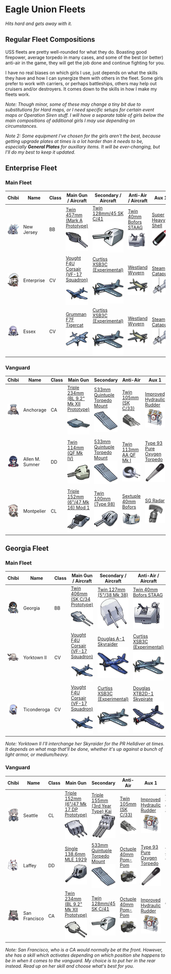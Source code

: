 # Eagle Union Fleets
*Hits hard and gets away with it.*

## Regular Fleet Compositions
USS fleets are pretty well-rounded for what they do. Boasting good firepower, average torpedo in many cases, and some of the best (or better) anti-air in the game, they will get the job done and continue fighting for you.

I have no real biases on which girls I use, just depends on what the skills they have and how I can synergize them with others in the fleet. Some girls prefer to work with carriers, or perhaps battleships, others may help out cruisers and/or destroyers. It comes down to the skills in how I make my fleets work.

*Note: Though minor, some of these may change a tiny bit due to substitutions for Hard maps, or I need specific setups for certain event maps or Operation Siren stuff. I will have a separate table of girls below the main compositions of additional girls I may use depending on circumstances.*

*Note 2: Some equipment I've chosen for the girls aren't the best, because getting upgrade plates at times is a lot harder than it needs to be, especially **General Plates** for auxillary items. It will be ever-changing, but I'll do my best to keep it updated.*

## Enterprise Fleet
### Main Fleet

| Chibi | Name | Class | Main Gun / Aircraft | Secondary / Aircraft | Anti-Air / Aircraft | Aux 1 | Aux 2
| --- | --- | --- | --- | --- | --- | --- | --- |
| ![New Jersey](/imgs/USS/New_JerseyChibi.png) | New Jersey | BB | [Twin 457mm (Mark A Prototype)][Twin 457mm Mark A]<br />![Twin 457mm Mark A](/imgs/Equip/Guns/bb/457mm_twin_a_proto.png) | [Twin 128mm/45 SK C/41][Twin 128mm SKC41 PR]<br />![Twin 128mm SKC41 PR](/imgs/Equip/Guns/dd/128mm_twin_skc41_pr.png) | [Twin 40mm Bofors STAAG][40mm STAAG]<br />![Twin 40mm STAAG](/imgs/Equip/AntiAir/40_twin_bofors_staag_sr.png) | [Super Heavy Shell][SHS]<br />![SHS](/imgs/Equip/Auxillary/super_heavy_shell_sr.png) | [Type 1 Armor Piercing Shell][Type 1]<br />![Type 1 Shell](/imgs/Equip/Auxillary/type1_piercing_sr.png) |
| ![Enterprise](/imgs/USS/EnterpriseChibi.png) | Enterprise | CV | [Vought F4U Corsair (VF-17 Squadron)][VF4U]<br />![VF4U Corsair](/imgs/Equip/Aircraft/Fighters/vf4u_corsair_sr.png) | [Curtiss XSB3C (Experimental)][PR Helldiver]<br />![XSB3C Helldiver](/imgs/Equip/Aircraft/Dive/helldiver_exp_sr.png) | [Westland Wyvern][Wyvern]<br />![Westland Wyvern](/imgs/Equip/Aircraft/Torp/wyvern.png) | [Steam Catapult][Catapult]<br />![Steam Catapult](/imgs/Equip/Auxillary/steam_catapult_sr.png) | [Steam Catapult][Catapult]<br />![Steam Catapult](/imgs/Equip/Auxillary/steam_catapult_sr.png) |
| ![Essex](/imgs/USS/EssexChibi.png) | Essex | CV | [Grumman F7F Tigercat][Tigercat]<br />![VF4U Corsair](/imgs/Equip/Aircraft/Fighters/f7f_tigercat.png) | [Curtiss XSB3C (Experimental)][PR Helldiver]<br />![XSB3C Helldiver](/imgs/Equip/Aircraft/Dive/helldiver_exp_sr.png) | [Westland Wyvern][Wyvern]<br />![Westland Wyvern](/imgs/Equip/Aircraft/Torp/wyvern.png) | [Steam Catapult][Catapult]<br />![Steam Catapult](/imgs/Equip/Auxillary/steam_catapult_sr.png) | [Steam Catapult][Catapult]<br />![Steam Catapult](/imgs/Equip/Auxillary/steam_catapult_sr.png) |

### Vanguard

| Chibi | Name | Class | Main Gun | Secondary | Anti-Air | Aux 1 | Aux 2
| --- | --- | --- | --- | --- | --- | --- | --- |
| ![Achorage](/imgs/USS/AnchorageChibi.png) | Anchorage | CA | [Triple 234mm (BL 9.2" Mk XII Prototype)][Triple 234mm Proto]<br />![Triple 234mm Proto](/imgs/Equip/Guns/ca/234mm_triple_mkxii_proto.png) | [533mm Quintuple Torpedo Mount][533mm Quint PR]<br />![533mm Quintuple PR](/imgs/Equip/Torps/533mm_quint_pr.png) | [Twin 105mm (SK C/33)][Twin 105mm AA]<br />![105mm Twin SK C](/imgs/Equip/AntiAir/105mm_twin_skc_sr.png) | [Improved Hydraulic Rudder][PR Rudder]<br />![PR Rudder](/imgs/Equip/Auxillary/pr_hydraulic_rudder_sr.png) | [Autoloader][Autoloader]<br />![Autoloader](/imgs/Equip/Auxillary/autoloader.png) |
| ![Allen M. Sumner](/imgs/USS/AllenSumnerChibi.png) | Allen M. Sumner | DD | [Twin 114mm (QF Mk IV)][Twin 114mm MkIV]<br />![Twin 144mm MkIV](/imgs/Equip/Guns/dd/114mm_twin_qfmkiv.png) | [533mm Quintuple Torpedo Mount][533mm Quint PR]<br />![533mm Quintuple PR](/imgs/Equip/Torps/533mm_quint_pr.png) | [Twin 113mm AA QF Mk I][Twin 113mm AA]<br />![Twin 113mm AA](/imgs/Equip/AntiAir/113mm_twin_qf_sr.png) | [Type 93 Pure Oxygen Torpedo][OxyTorp]<br />![Type 93 Oxygen Torpedo](/imgs/Equip/Auxillary/oxytorp_ur.png) | [High Performance Anti-Air Radar][Anti-Air Radar]<br />![Anti-Air Radar](/imgs/Equip/Auxillary/high_performance_anti-air.png) |
| ![Montpelier](/imgs/USS/MontpelierChibi.png) | Montpelier | CL | [Triple 152mm (6"/47 Mk 16) Mod 1][Triple 152mm PR]<br />![Triple 152mm MK16](/imgs/Equip/Guns/cl/152mm_triple_pr.png) | [Twin 100mm (Type 98)][Twin 100mm T98]<br />![Twin 100mm T98](/imgs/Equip/Guns/dd/100mm_twin_t98.png) | [Sextuple 40mm Bofors][Sextuple Bofors]<br />![Sextuple 40mm Bofors](/imgs/Equip/AntiAir/40mm_sextuple_bofors.png) | [SG Radar][SG Radar]<br />![SG Radar](/imgs/Equip/Auxillary/sg_radar.png) | [Improved Hydraulic Rudder][PR Rudder]<br />![PR Rudder](/imgs/Equip/Auxillary/pr_hydraulic_rudder_sr.png) |

## Georgia Fleet
### Main Fleet

| Chibi | Name | Class | Main Gun / Aircraft | Secondary / Aircraft | Anti-Air / Aircraft | Aux 1 | Aux 2
| --- | --- | --- | --- | --- | --- | --- | --- |
| ![Georgia](/imgs/USS/GeorgiaChibi.png) | Georgia | BB | [Twin 406mm (SK C/34 Prototype)][Twin 406mm Proto]<br />![Twin 406mm Prototype](/imgs/Equip/Guns/bb/406mm_twin_SKC34_prototype.png) | [Twin 127mm (5"/38 Mk 38)][Twin 127mm MK38]<br />![Twin 127mm](/imgs/Equip/Guns/dd/127mm_twin_gun_sr.png) |[Twin 40mm Bofors STAAG][40mm STAAG]<br />![Twin 40mm STAAG](/imgs/Equip/AntiAir/40_twin_bofors_staag_sr.png) | [Super Heavy Shell][SHS]<br />![SHS](/imgs/Equip/Auxillary/super_heavy_shell_sr.png) | [Type 1 Armor Piercing Shell][Type 1]<br />![Type 1 Shell](/imgs/Equip/Auxillary/type1_piercing_sr.png) |
| ![Yorktown II](/imgs/USS/Yorktown_IIChibi.png) | Yorktown II | CV | [Vought F4U Corsair (VF-17 Squadron)][VF4U]<br />![VF4U Corsair](/imgs/Equip/Aircraft/Fighters/vf4u_corsair_sr.png) | [Douglas A-1 Skyraider][A1 Skyraider]<br />![Douglas A-1 Skyraider](/imgs/Equip/Aircraft/Dive/a-1_skyraider.png) | [Curtiss XSB3C (Experimental)][PR Helldiver]<br />![XSB3C Helldiver](/imgs/Equip/Aircraft/Dive/helldiver_exp_sr.png) | [Steam Catapult][Catapult]<br />![Steam Catapult](/imgs/Equip/Auxillary/steam_catapult_sr.png) | [Steam Catapult][Catapult]<br />![Steam Catapult](/imgs/Equip/Auxillary/steam_catapult_sr.png) |
| ![Ticonderoga](/imgs/USS/TiconderogaChibi.png) | Ticonderoga | CV | [Vought F4U Corsair (VF-17 Squadron)][VF4U]<br />![VF4U Corsair](/imgs/Equip/Aircraft/Fighters/vf4u_corsair_sr.png) | [Curtiss XSB3C (Experimental)][PR Helldiver]<br />![XSB3C Helldiver](/imgs/Equip/Aircraft/Dive/helldiver_exp_sr.png) | [Douglas XTB2D-1 Skypirate][Skypirate]<br />![XTB2D-1](/imgs/Equip/Aircraft/Torp/xtb2d_skypirate.png) | [Steam Catapult][Catapult]<br />![Steam Catapult](/imgs/Equip/Auxillary/steam_catapult_sr.png) | [Steam Catapult][Catapult]<br />![Steam Catapult](/imgs/Equip/Auxillary/steam_catapult_sr.png) |

*Note: Yorktown II I'll interchange her Skyraider for the PR Helldiver at times. It depends on what map that'll be done, whether it's up against a bunch of light armor, or medium/heavy.*

### Vanguard

| Chibi | Name | Class | Main Gun | Secondary | Anti-Air | Aux 1 | Aux 2
| --- | --- | --- | --- | --- | --- | --- | --- |
| ![Seattle](/imgs/USS/SeattleChibi.png) | Seattle | CL | [Triple 152mm (6"/47 Mk 17 DP Prototype)][Triple 152mm DP]<br />![Triple 152mm DP](/imgs/Equip/Guns/cl/152mm_triple_mk17dp_sr.png) | [Triple 155mm (3rd Year Type) Kai][Triple 155mm Kai]<br />![Triple 155mm Kai](/imgs/Equip/Guns/cl/155mm_triple_kai.png) | [Twin 105mm (SK C/33)][Twin 105mm AA]<br />![105mm Twin SK C](/imgs/Equip/AntiAir/105mm_twin_skc_sr.png) | [Improved Hydraulic Rudder][PR Rudder]<br />![PR Rudder](/imgs/Equip/Auxillary/pr_hydraulic_rudder_sr.png) | [High Performance Anti-Air Radar][Anti-Air Radar]<br />![Anti-Air Radar](/imgs/Equip/Auxillary/high_performance_anti-air.png) |
| ![Laffey](/imgs/USS/LaffeyKaiChibi.png) | Laffey | DD | [Single 138.6mm MLE 1929][138.6mm Single]<br />![138.6mm Single](/imgs/Equip/Guns/dd/138.6mm_mle1929_single.png) | [533mm Quintuple Torpedo Mount][533mm Quint PR]<br />![533mm Quintuple PR](/imgs/Equip/Torps/533mm_quint_pr.png) | [Octuple 40mm Pom-Pom][Pom Pom]<br />![Octuple 40mm Pom-Pom](/imgs/Equip/AntiAir/40mm_octuple_pom_sr.png) | [Type 93 Pure Oxygen Torpedo][OxyTorp]<br />![Type 93 Oxygen Torpedo](/imgs/Equip/Auxillary/oxytorp_ur.png) | [533mm Magnetic Torpedo][MagTorp]<br />![533mm Magnetic Torpedo](/imgs/Equip/Auxillary/533mm_magnet_torp.png) |
| ![San Francisco](/imgs/USS/San_FranciscoChibi.png) | San Francisco | CA | [Twin 234mm (BL 9.2" Mk XII Prototype)][Twin 234mm]<br />![Twin 234mm](/imgs/Equip/Guns/ca/234mm_twin_mkxii_proto.png) | [Twin 128mm/45 SK C/41][Twin 128mm SKC41 PR]<br />![Twin 128mm SKC41 PR](/imgs/Equip/Guns/dd/128mm_twin_skc41_pr.png) | [Octuple 40mm Pom-Pom][Pom Pom]<br />![Octuple 40mm Pom-Pom](/imgs/Equip/AntiAir/40mm_octuple_pom_sr.png) | [Improved Hydraulic Rudder][PR Rudder]<br />![PR Rudder](/imgs/Equip/Auxillary/pr_hydraulic_rudder_sr.png) | [Autoloader][Autoloader]<br />![Autoloader](/imgs/Equip/Auxillary/autoloader.png) |

*Note: San Francisco, who is a CA would normally be at the front. However, she has a skill which activates depending on which position she happens to be in when it comes to the vanguard. My choice is to put her in the rear instead. Read up on her skill and choose what's best for you.*

[40mm Bofors]: https://azurlane.koumakan.jp/wiki/Quadruple_40mm_Bofors_(Mk_2_Mount)#Type_3-0
[40mm STAAG]: https://azurlane.koumakan.jp/wiki/Twin_40mm_Bofors_STAAG
[Pom Pom]: https://azurlane.koumakan.jp/wiki/Octuple_40mm_Pom-Pom#Type_3-0
[Sextuple Bofors]: https://azurlane.koumakan.jp/wiki/Sextuple_40mm_Bofors
[Twin 105mm AA]: https://azurlane.koumakan.jp/wiki/Twin_105mm_AA_(SK_C/33)#Type_3-0
[Twin 113mm AA]: https://azurlane.koumakan.jp/wiki/Twin_113mm_AA_(QF_Mark_I)#Type_3-0

[Twin 100mm T98]: https://azurlane.koumakan.jp/wiki/Twin_100mm_(Type_98)#Type_3-0
[Twin 114mm MkIV]: https://azurlane.koumakan.jp/wiki/Twin_114mm_(QF_Mk_IV)
[Twin 127mm MK38]: https://azurlane.koumakan.jp/wiki/Twin_127mm_(5%22/38_Mk_38)#Type_3-0
[Twin 128mm SKC41]: https://azurlane.koumakan.jp/wiki/Twin_128mm_(SK_C/41)#Type_3-0
[Twin 128mm SKC41 PR]: https://azurlane.koumakan.jp/wiki/Twin_128mm/45_SK_C/41
[Twin 130mm]: https://azurlane.koumakan.jp/wiki/Twin_130mm_(B-2LM)#Type_3-0
[138.6mm Single]: https://azurlane.koumakan.jp/Single_138.6mm_(Mle_1929)#Type_3

[Triple 152mm DP]: https://azurlane.koumakan.jp/wiki/Triple_152mm_(6%22/47_Mk_17_DP_Prototype)
[Triple 152mm PR]: https://azurlane.koumakan.jp/wiki/Triple_152mm_(6%22/47_Mk_16)_Mod_1
[Triple 155mm Kai]: https://azurlane.koumakan.jp/wiki/Triple_155mm_(3rd_Year_Type)_Kai

[Triple 203mm PR]: https://azurlane.koumakan.jp/wiki/Triple_203mm_(SK_C/34_Prototype)
[Triple 234mm Proto]: https://azurlane.koumakan.jp/wiki/wiki/Triple_234mm_(BL_9.2%22_Mk_XII_Prototype)
[Twin 234mm]: https://azurlane.koumakan.jp/wiki/Twin_234mm_(BL_9.2%22_Mk_XII_Prototype)

[Triple 406mm Mk7]: https://azurlane.koumakan.jp/wiki/Triple_406mm_(16%22/50_Mk_7)
[Twin 406mm Proto]: https://azurlane.koumakan.jp/wiki/Twin_406mm_(SK_C/34_Prototype)
[Twin 457mm Mark A]: https://azurlane.koumakan.jp/wiki/wiki/Twin_457mm_(Mark_A_Prototype)

[533mm Quint]: https://azurlane.koumakan.jp/wiki/533mm_Quintuple_Torpedo_Mount#Type_3-0
[533mm Quint PR]: https://azurlane.koumakan.jp/wiki/533mm_Quintuple_Torpedo_Mount_Mk_17
[610mm Quad]: https://azurlane.koumakan.jp/wiki/610mm_Quadruple_Torpedo_Mount#Type_3-0
[610mm Quad PR]: https://azurlane.koumakan.jp/wiki/610mm_Quadruple_Torpedo_Mount_Kai

[Air Radar]: https://azurlane.koumakan.jp/wiki/Air_Radar#Type_3-0
[Anti-Air Radar]: https://azurlane.koumakan.jp/wiki/High_Performance_Anti-Air_Radar
[Autoloader]: https://azurlane.koumakan.jp/wiki/Autoloader#Type_3-0
[Boiler]: https://azurlane.koumakan.jp/wiki/Improved_Boiler#Type_3-0
[Catapult]: https://azurlane.koumakan.jp/wiki/Steam_Catapult#Type_3-0
[Fire Control Radar]: https://azurlane.koumakan.jp/wiki/High_Performance_Fire_Control_Radar
[MagTorp]: https://azurlane.koumakan.jp/wiki/533mm_Magnetic_Torpedo#Type_3-0
[OxyTorp]: https://azurlane.koumakan.jp/wiki/Type_93_Pure_Oxygen_Torpedo#Type_3-0
[PR Rudder]: https://azurlane.koumakan.jp/wiki/Improved_Hydraulic_Rudder
[SG Radar]: https://azurlane.koumakan.jp/wiki/SG_Radar#Type_3-0
[SHS]: https://azurlane.koumakan.jp/wiki/Super_Heavy_Shell
[Type 1]: https://azurlane.koumakan.jp/wiki/Type_1_Armor_Piercing_Shell

[A1 Skyraider]: https://azurlane.koumakan.jp/wiki/Douglas_A-1_Skyraider
[Barracuda]: https://azurlane.koumakan.jp/wiki/Fairey_Barracuda#Type_3-0
[Tigercat]: https://azurlane.koumakan.jp/wiki/wiki/Grumman_F7F_Tigercat
[Helldiver]: https://azurlane.koumakan.jp/wiki/Curtiss_SB2C_Helldiver#Type_3-0
[PR Helldiver]: https://azurlane.koumakan.jp/wiki/Curtiss_XSB3C_(Experimental)
[Skypirate]: https://azurlane.koumakan.jp/wiki/Douglas_XTB2D-1_Skypirate
[VF4U]: https://azurlane.koumakan.jp/wiki/Vought_F4U_Corsair_(VF-17_Squadron)
[VT-8 Squadron]: https://azurlane.koumakan.jp/wiki/Torpedo_Squadron_8_(VT-8)
[Wyvern]: https://azurlane.koumakan.jp/wiki/Westland_Wyvern